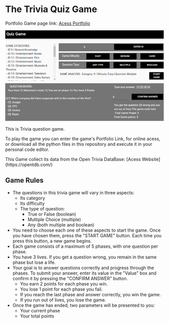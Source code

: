 # The Trivia Quiz Game

Portfolio Game page link: [Acess Portfolio](https://meduardaeneves.github.io/portfolio/games/quiz_game/)

<p align="center">
  <img src="files/quiz_game_playing.png" width="750">
</p>

This is Trivia question game. 

To play the game you can enter the game's Portfolio Link, for online acess, or download all the python files in this repository and execute it in your personal code editor.

 <p>This Game collect its data from the Open Trivia DataBase: [Acess Website](https://opentdb.com/)</p>

## Game Rules

<ul>
  <li>
    The questions in this trivia game will vary in three aspects:
    <ul>
      <li>Its category</li>
      <li>Its difficulty</li>
      <li>
        The type of question:
        <ul>
          <li>True or False (boolean)</li>
          <li>Multiple Choice (multiple)</li>
          <li>Any (both multiple and boolean)</li>
        </ul>
      </li>
    </ul>
  </li>
  <li>
    You need to choose each one of these aspects to start the game. Once you have chosen them, press the "START GAME" button. Each time you press this button, a new game begins.
  </li>
  <li>Each game consists of a maximum of 5 phases, with one question per phase.</li>
  <li>
    You have 3 lives. If you get a question wrong, you remain in the same phase but lose a life.
  </li>
  <li>
    Your goal is to answer questions correctly and progress through the phases. To submit your answer, enter its value in the "Value" box and confirm it by pressing the "CONFIRM ANSWER" button.
    <ul>
      <li>You earn 2 points for each phase you win.</li>
      <li>You lose 1 point for each phase you fail.</li>
      <li>If you reach the last phase and answer correctly, you win the game.</li>
      <li>If you run out of lives, you lose the game.</li>
    </ul>
  </li>
  <li>
    Once the game has ended, two parameters will be presented to you:
    <ul>
      <li>Your current phase</li>
      <li>Your total points</li>
    </ul>
  </li>
</ul>
